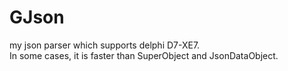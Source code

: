 # GJson
my json parser which supports delphi D7-XE7.   
In some cases, it is faster than SuperObject and JsonDataObject.



